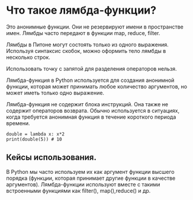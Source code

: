 # Что такое лямбда-функции?

Это анонимные функции. Они не резервируют имени в пространстве имен. Лямбды часто передают в функции map, reduce, filter.

Лямбды в Питоне могут состоять только из одного выражения. Используя синтаксис скобок, можно оформить тело лямбды в несколько строк.

Использовать точку с запятой для разделения операторов нельзя.

Лямбда-функция в Python используется для создания анонимной функции, которая может принимать любое количество аргументов, но может иметь только одно выражение.

Лямбда-функция не содержит блока инструкций. Она также не содержит операторов возврата. Обычно используется в ситуациях, когда требуется анонимная функция в течение короткого периода времени.

```
double = lambda x: x*2
print(double(5)) # 10
```

## Кейсы использования.

В Python мы часто используем их как аргумент функции высшего порядка (функции, которая принимает другие функции в качестве аргументов).  Лямбда-функции используют вместе с такими встроенными функциями как filter(), map(),reduce() и др.